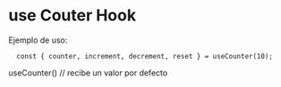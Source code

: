 # use Couter Hook

Ejemplo de uso:
```
  const { counter, increment, decrement, reset } = useCounter(10);

```

useCounter() // recibe un valor por defecto 